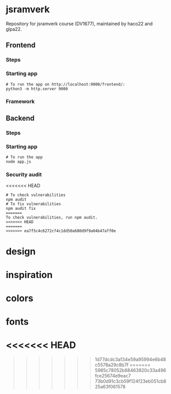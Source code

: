# jsramverk
Repository for jsramverk course (DV1677), maintained by haco22 and glpa22.

## Frontend

### Steps

### Starting app
```
# To run the app on http://localhost:9000/frontend/:
python3 -m http.server 9000
```
### Framework

## Backend

### Steps

### Starting app
```
# To run the app
node app.js
```

### Security audit
<<<<<<< HEAD
```
# To check vulnerabilities
npm audit
# To fix vulnerabilities
npm audit fix
=======
To check vulnerabilities, run npm audit.
<<<<<<< HEAD
=======
>>>>>>> ea7f5c4c6272cf4c1dd50a680d9f9a04b47aff0e

```



# design

# inspiration

# colors

# fonts
<<<<<<< HEAD
=======

>>>>>>> 1d77dcdc3a134e59a95994e6b48c5578a29c8b7f
=======
>>>>>>> 5985c78052b68463820c33a496fce25674e9eac7
>>>>>>> 73b0d91c3cb59f124f23eb051cb825a63f061578

